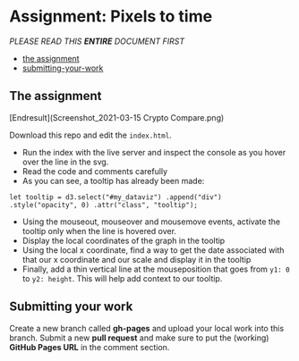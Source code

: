 # Assignment: Pixels to time

*PLEASE READ THIS **ENTIRE** DOCUMENT FIRST*

* [the assignment](#the-assignment)
* [submitting-your-work](#submitting-your-work)


## The assignment

[Endresult](Screenshot_2021-03-15 Crypto Compare.png)

Download this repo and edit the `index.html`.

* Run the index with the live server and inspect the console as you hover over the line in the svg.
* Read the code and comments carefully
* As you can see, a tooltip has already been made:

`
let tooltip = d3.select("#my_dataviz")
                .append("div")
                .style("opacity", 0)
                .attr("class", "tooltip");
`

* Using the mouseout, mouseover and mousemove events, activate the tooltip only when the line is hovered over. 
* Display the local coordinates of the graph in the tooltip
* Using the local x coordinate, find a way to get the date associated with that our x coordinate and our scale and display it in the tooltip
* Finally, add a thin vertical line at the mouseposition that goes from `y1: 0` to `y2: height`. This will help add context to our tooltip.



## Submitting your work
Create a new branch called **gh-pages** and upload your local work into this branch. Submit a new **pull request** and make sure to put the (working) **GitHub Pages URL** in the comment section. 
